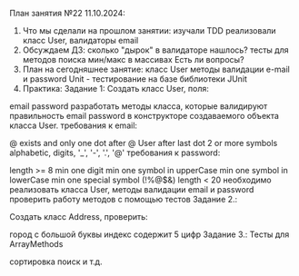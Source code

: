 План занятия №22 11.10.2024:
1. Что мы сделали на прошлом занятии:
   изучали TDD
   реализовали класс User, валидаторы
   email
2. Обсуждаем ДЗ:
   сколько "дырок" в валидаторе нашлось?
   тесты для методов поиска мин/макс в массивах
   Есть ли вопросы?
3. План на сегодняшнее занятие:
   класс User
   методы валидации e-mail и password
   Unit - тестирование на базе библиотеки JUnit
4. Практика:
   Задание 1: Создать класс User, поля:

email
password разработать методы класса, которые валидируют правильность
email
password в конструкторе создаваемого объекта класса User.
требования к email:

@ exists and only one
dot after @ User
after last dot 2 or more symbols
alphabetic, digits, '_', '-', '.', '@'
требования к password:

length >= 8
min one digit
min one symbol in upperCase
min one symbol in lowerCase
min one special symbol (!%@$&)
length < 20
необходимо реализовать класса User, методы валидации email и password
проверить работу методов с помощью тестов
Задание 2.:

Создать класс Address, проверить:

город с большой буквы
индекс содержит 5 цифр
Задание 3.: Тесты для ArrayMethods

сортировка
поиск
и т.д.